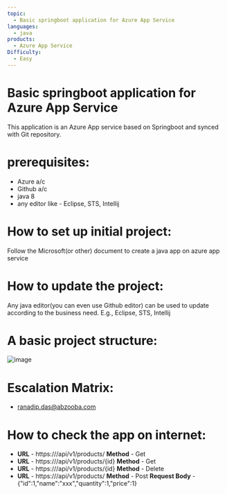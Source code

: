 ```yaml
---
topic: 
  - Basic springboot application for Azure App Service
languages:
  - java
products:
  - Azure App Service
Difficulty:
  - Easy
---
```


# Basic springboot application for Azure App Service
This application is an Azure App service based on Springboot and synced with Git repository.

# prerequisites:
  - Azure a/c
  - Github a/c
  - java 8
  - any editor like - Eclipse, STS, Intellij

# How to set up initial project:
Follow the Microsoft(or other) document to create a java app on azure app service

# How to update the project:
Any java editor(you can even use Github editor) can be used to update according to the business need. E.g., Eclipse, STS, Intellij

# A basic project structure:
  ![image](https://user-images.githubusercontent.com/20474367/233970093-46c7a52a-907e-4697-aa54-0e38de0f8524.png)

# Escalation Matrix:
  - ranadip.das@abzooba.com

# How to check the app on internet:
  - **URL** - https://<azure default domain name>/api/v1/products/ **Method** - Get
  - **URL** - https://<azure default domain name>/api/v1/products/{id} **Method** - Get
  - **URL** - https://<azure default domain name>/api/v1/products/{id} **Method** - Delete
  - **URL** - https://<azure default domain name>/api/v1/products/ **Method** - Post **Request Body** -{"id":1,"name":"xxx","quantity":1,"price":1}
